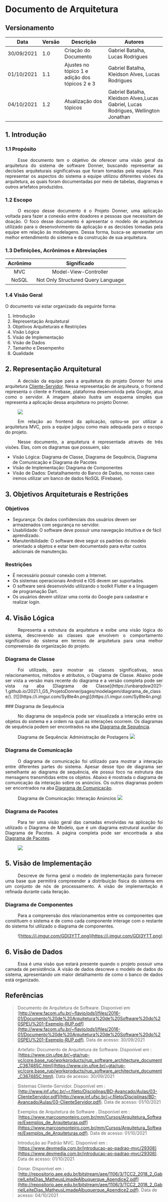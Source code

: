 # Documento de Arquitetura

## Versionamento
| Data | Versão | Descrição | Autores |
| -------- | -------- | -------- | ---|
|   30/09/2021   |  1.0  |  Criação do Documento  | Gabriel Batalha,  Lucas Rodrigues
|   01/10/2021   |  1.1  |  Ajustes no tópico 1 e adição dos tópicos 2 e 3  | Gabriel Batalha,  Kleidson Alves,  Lucas Rodrigues
|   04/10/2021   |  1.2  | Atualização dos tópicos | Gabriel Batalha, Kleidson Alves,Lucas Gabriel, Lucas Rodrigues, Wellington Jonathan |

## 1. Introdução

### 1.1 Propósito

<div style="text-indent: 40px; text-align: justify">
<p>
Esse documento tem o objetivo de oferecer uma visão geral da arquitetura do sistema de software Donner, buscando representar as decisões arquiteturais significativas que foram tomadas pela equipe. Para representar os aspectos do sistema a equipe utilizou diferentes visões da arquitetura, as quais foram documentadas por meio de tabelas, diagramas e outros artefatos produzidos.
</p>
</div>

### 1.2 Escopo

<div style="text-indent: 40px; text-align: justify">

<p>
O escopo desse documento é o Projeto Donner, uma aplicação voltada para fazer a conexão entre doadores e pessoas que necessitam de doação. O foco desse documento é apresentar o modelo de arquitetura utilizado para o desenvolvimento da aplicação e as decisões tomadas pela equipe em relação às modelagens. Dessa forma, busca-se apresentar um melhor entendimento do sistema e da construção de sua arquitetura.
</p>
</div>

### 1.3 Definições, Acrônimos e Abreviações
| Acrônimo | Significado |
| :-------: | :---------: |
|    MVC    | Model-View-Controller |
|   NoSQL   | Not Only Structured Query Language |

### 1.4 Visão Geral
O documento vai estar organizado da seguinte forma:
1. Introdução
2. Representação Arquitetural
3. Objetivos Arquiteturais e Restrições
4. Visão Lógica
5. Visão de Implementação
6. Visão de Dados
7. Tamanho e Desempenho
8. Qualidade

## 2. Representação Arquitetural

<div style="text-indent: 40px; text-align: justify">
<p>
A decisão da equipe para a arquitetura do projeto Donner foi uma arquitetura <ins>Cliente-Servidor</ins>. Nessa representação de arquiteura, o frontend representa o cliente e Firebase, plataforma desenvolvida pela Google, atua como o servidor. A imagem abaixo ilustra um esquema simples que representa a aplicação dessa arquitetura no projeto Donner. 
</p>

![](https://i.imgur.com/JTjkHL7.png)

<p>
Em relação ao frontend da aplicação, optou-se por utilizar a arquitetura MVC, pois a equipe julgou como mais adequada para o escopo do projeto.
</p>

<p>
Nesse documento, a arquitetura é representada através de três visões. Elas, com os diagramas que possuem, são:
</p>

</div>

- Visão Lógica: Diagrama de Classe, Diagrama de Sequência, Diagrama de Comunicação e Diagrama de Pacotes
- Visão de Implementação: Diagrama de Componentes
- Visão de Dados: Detatalhamento do Banco de Dados, no nosso caso iremos utilizar um banco de dados NoSQL (Firebase).

## 3. Objetivos Arquiteturais e Restrições

### Objetivos
- Segurança: Os dados confidenciais dos usuários devem ser armazenados com segurança no servidor.
- Usabilidade: O software deve possuir uma navegação intuitiva e de fácil aprendizado.
- Manutenibilidade: O software deve seguir os padrões do modelo orientado a objetos e estar bem documentado para evitar custos adicionais de manutenção.

### Restrições
- É necessário possuir conexão com a Internet.
- Os sistemas operacionais Android e IOS devem ser suportados.
- O software será desenvolvido utilizando o toolkit Flutter e a linguagem de programação Dart.
- Os usuários devem utilizar uma conta do Google para cadastrar e realizar login.

## 4. Visão Lógica
<div style="text-indent: 40px; text-align: justify">

<p>
Representa a estrutura da arquitetura e exibe uma visão lógica do sistema, descrevendo as classes que envolvem o comportamento significativo do sistema em termos de arquitetura para uma melhor compreensão da organização do projeto.
</p>
</div>

### Diagrama de Classe
<div style="text-indent: 40px; text-align: justify">

<p>
Foi utilizado, para mostrar as classes significativas, seus relacionamentos, métodos e atributos, o Diagrama de Classe. Abaixo pode ser vista a versão mais recente do diagrama e a versão completa pode ser vista na aba [Diagrama de Classe](https://unbarqdsw2021-1.github.io/2021.1_G5_ProjetoDonner/pages/modelagem/diagrama_de_classe/).
[![](https://i.imgur.com/Sy8te4n.png)](https://i.imgur.com/Sy8te4n.png)
</p>

</div>
### Diagrama de Sequência
<div style="text-indent: 40px; text-align: justify">

No diagrama de sequência pode ser visualizada a interação entre os objetos do sistema e a ordem na qual as interações ocorrem. Os diagramas de sequência podem ser encontrados na aba [Diagrama de Sequência](https://unbarqdsw2021-1.github.io/2021.1_G5_ProjetoDonner/pages/modelagem/diagrama_de_sequencia/).

Diagrama de Sequência: Administração de Postagens
[![](https://i.imgur.com/UWS9xMC.png)](https://i.imgur.com/UWS9xMC.png)

</div>

### Diagrama de Comunicação

<div style="text-indent: 40px; text-align: justify">

O diagrama de comunicação foi utilizado para mostrar a interação entre diferentes partes do sistema. Apesar desse tipo de diagrama ser semelhante ao diagrama de sequência, ele possui foco na estrutura das mensagens transmitidas entre os objetos. Abaixo é mostrada o diagrama de comunicação da interação sobre os anúncios. Os outros diagramas podem ser encontrados na aba [Diagrama de Comunicação](https://unbarqdsw2021-1.github.io/2021.1_G5_ProjetoDonner/pages/modelagem/diagrama_de_comunicacao/).

Diagrama de Comunicação: Interação Anúncios
[![](https://i.imgur.com/JouiJCc.png)](https://i.imgur.com/JouiJCc.png)

</div>

### Diagrama de Pacotes

<div style="text-indent: 40px; text-align: justify">

<p>


Para ter uma visão geral das camadas envolvidas na aplicação foi utilizado o Diagrama de Modelo, que é um diagrama estrutural auxiliar do Diagrama de Pacotes. A página completa pode ser encontrada a aba [Diagrama de Pacotes](https://unbarqdsw2021-1.github.io/2021.1_G5_ProjetoDonner/pages/modelagem/diagrama_de_pacotes/).

</p>

[![](https://i.imgur.com/UQaAgnS.png)](https://i.imgur.com/UQaAgnS.png)

</div>

## 5. Visão de Implementação
<div style="text-indent: 40px; text-align: justify">

<p>
Descreve de forma geral o modelo de implementação para fornecer uma base que permitirá compreender a distribuição física do sistema em um conjunto de nós de processamento. A visão de implementação é refinada durante cada iteração.
</p>
</div>

### Diagrama de Componentes
<div style="text-indent: 40px; text-align: justify">
<p>
Para a compreensão dos relacionamentos entre os componentes que constituem o sistema e de como cada componente interage com o restante do sistema foi utilizado o diagrama de componentes.
</p>

![https://i.imgur.com/GDI3YTT.png](https://i.imgur.com/GDI3YTT.png)
</div>

## 6. Visão de Dados
<div style="text-indent: 40px; text-align: justify">
<p>
Essa é uma visão que estará presente quando o projeto possuir uma camada de persistência. A visão de dados descreve o modelo de dados do sistema, apresentando um maior detalhamento de como o banco de dados está organizado. 
</p>
</div>

## Referências

> Documento de Arquitetura de Software. Disponível em [http://www.facom.ufu.br/~flavio/pds1/files/2016-01/Documento%20de%20Arquitetura%20de%20Software%20do%20SPEU%201-Exemplo-RUP.pdf](http://www.facom.ufu.br/~flavio/pds1/files/2016-01/Documento%20de%20Arquitetura%20de%20Software%20do%20SPEU%201-Exemplo-RUP.pdf). Data de acesso: 30/09/2021

> Artefato: Documento de Arquitetura de Software. Disponível em : [https://www.cin.ufpe.br/~gta/rup-vc/core.base_rup/workproducts/rup_software_architecture_document_C367485C.html](https://www.cin.ufpe.br/~gta/rup-vc/core.base_rup/workproducts/rup_software_architecture_document_C367485C.html). Data de acesso: 30/09/2021

> Sistemas Cliente-Servidor. Disponível em : [http://www.inf.ufsc.br/~r.fileto/Disciplinas/BD-Avancado/Aulas/03-ClienteServidor.pdf](http://www.inf.ufsc.br/~r.fileto/Disciplinas/BD-Avancado/Aulas/03-ClienteServidor.pdf). Data de acesso: 01/10/2021

> Exemplos de Arquitetura de Software . Disponível em : [https://www.marcosmonteiro.com.br/mm/Cursos/Arquitetura_Software/Exemplos_de_Arquiteturas.pdf](https://www.marcosmonteiro.com.br/mm/Cursos/Arquitetura_Software/Exemplos_de_Arquiteturas.pdf). Data de acesso: 01/10/2021

> Introdução ao Padrão MVC. Disponível em : [https://www.devmedia.com.br/introducao-ao-padrao-mvc/29308](https://www.devmedia.com.br/introducao-ao-padrao-mvc/29308). Data de acesso: 01/10/2021

> Donar. Disponível em : [http://repositorio.aee.edu.br/bitstream/aee/1106/3/TCC2_2018_2_GabrielLeiteDias_MatheusLimadeAlbuquerque_Apendice2.pdf](http://repositorio.aee.edu.br/bitstream/aee/1106/3/TCC2_2018_2_GabrielLeiteDias_MatheusLimadeAlbuquerque_Apendice2.pdf). Data de acesso: 04/10/2021